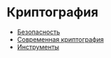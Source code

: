 # Криптография

* [Безопасность](security/README.md)
* [Современная криптография](modern/README.md)
* [Инструменты](tools/README.md)